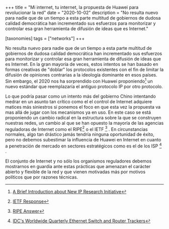 +++
title = "Mi internet, tu internet, la propuesta de Huawei para revolucionar la red"
date = "2020-10-02"
description = "No resulta nuevo para nadie que de un tiempo a esta parte multitud de gobiernos de dudosa calidad democrática han incrementado sus esfuerzos para monitorizar y controlar esa gran herramienta de difusión de ideas que es Internet."

[taxonomies]
tags = ["networks"]
+++

No resulta nuevo para nadie que de un tiempo a esta parte multitud de gobiernos de dudosa calidad democrática han incrementado sus esfuerzos para monitorizar y controlar esa gran herramienta de difusión de ideas que es Internet. En la gran mayoría de veces, estos intentos se han basado en formas creativas de "doblar" los protocolos existentes con el fin de limitar la difusión de opiniones contrarias a la ideología dominante en esos países. Sin embargo, el 2020 nos ha sorprendido con Huawei proponiendo[^4] un nuevo estándar que reemplazaría el antiguo protocolo IP por otro protocolo. 

Lo que podría pasar como un intento más del gobierno Chino intentando medrar en un asunto tan crítico como el el control de Internet adquiere matices más siniestros si ponemos el foco en que esta vez la propuesta va mas allá de jugar con los mecanismos ya en uso. En este caso se está proponiendo un cambio radical en la estructura sobre la que se construyen nuestras redes, un cambio al que se han opuesto la mayoría de las agencias reguladoras de Internet como el RIPE[^1] o el IETF [^2] . En circunstancias normales, algo tan drástico jamás tendría ninguna oportunidad de éxito, pero no debemos subestimar la influencia de Huawei en Internet en cuanto a penetración de mercado en sectores estratégicos como es el de los ISP [^3] .

El conjunto de Internet y no sólo los organismos reguladores debemos mostrarnos en guardia ante estas prácticas que amenazan el carácter abierto y flexible de la red y que vienen motivadas más por motivos políticos que por razones técnicas.

[^2]: [RIPE Answer](https://www.ripe.net/participate/internet-governance/multi-stakeholder-engagement/ripe-ncc_tsag_new-ip.pdf)
[^1]: [IETF Response](https://datatracker.ietf.org/liaison/1677/)
[^3]: [IDC's Worldwide Quarterly Ethernet Switch and Router Trackers](https://www.idc.com/getdoc.jsp?containerId=prUS46123820)
[^4]: [A Brief Introduction about New IP Research Initiative](https://www.huawei.com/en/industry-insights/innovation/new-ip)


